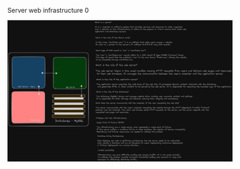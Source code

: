Server web infrastructure 0

![Server Web Infrastructure](https://github.com/FoulTrip/holbertonschool-system_engineering-devops/blob/master/imgs/img-0.png)

